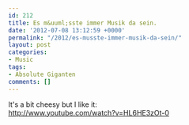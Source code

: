 ```yaml
---
id: 212
title: Es m&uuml;sste immer Musik da sein.
date: '2012-07-08 13:12:59 +0000'
permalink: "/2012/es-musste-immer-musik-da-sein/"
layout: post
categories:
- Music
tags:
- Absolute Giganten
comments: []
---
```

It's a bit cheesy but I like it:  
<http://www.youtube.com/watch?v=HL6HE3zOt-0>